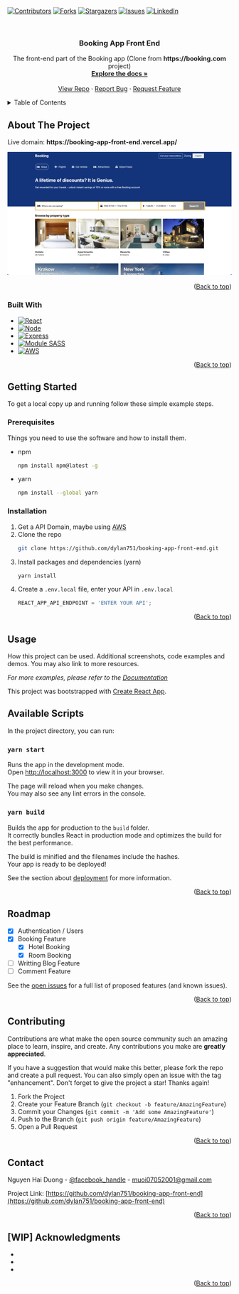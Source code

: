 <a name="readme-top"></a>
[![Contributors][contributors-shield]][contributors-url]
[![Forks][forks-shield]][forks-url]
[![Stargazers][stars-shield]][stars-url]
[![Issues][issues-shield]][issues-url]
[![LinkedIn][linkedin-shield]][linkedin-url]

<!-- PROJECT LOGO -->
<br />
<div align="center">
  <a href="https://github.com/dylan751/booking-app-front-end">
  </a>

<h3 align="center">Booking App Front End</h3>

  <p align="center">
    The front-end part of the Booking app (Clone from <b>https://booking.com</b> project)
    <br />
    <a href="https://github.com/dylan751/booking-app-front-end"><strong>Explore the docs »</strong></a>
    <br />
    <br />
    <a href="https://github.com/dylan751/booking-app-front-end">View Repo</a>
    ·
    <a href="https://github.com/dylan751/booking-app-front-end/issues">Report Bug</a>
    ·
    <a href="https://github.com/dylan751/booking-app-front-end/issues">Request Feature</a>
  </p>
</div>

<!-- TABLE OF CONTENTS -->
<details>
  <summary>Table of Contents</summary>
  <ol>
    <li>
      <a href="#about-the-project">About The Project</a>
      <ul>
        <li><a href="#built-with">Built With</a></li>
      </ul>
    </li>
    <li>
      <a href="#getting-started">Getting Started</a>
      <ul>
        <li><a href="#prerequisites">Prerequisites</a></li>
        <li><a href="#installation">Installation</a></li>
      </ul>
    </li>
    <li><a href="#usage">Usage</a></li>
    <li><a href="#roadmap">Roadmap</a></li>
    <li><a href="#contributing">Contributing</a></li>
    <li><a href="#contact">Contact</a></li>
    <li><a href="#acknowledgments">Acknowledgments</a></li>
  </ol>
</details>

<!-- ABOUT THE PROJECT -->

## About The Project

<p>Live domain: <strong>https://booking-app-front-end.vercel.app/</strong></p>

<img src="public/images/project-screenshot.png" />

<p align="right">(<a href="#readme-top">Back to top</a>)</p>

### Built With

- [![React][react.js]][react-url]
- [![Node][node.js]][node-url]
- [![Express][express.js]][express-url]
- [![Module SASS][sass]][sass-url]
- [![AWS][aws]][aws-url]

<p align="right">(<a href="#readme-top">Back to top</a>)</p>

<!-- GETTING STARTED -->

## Getting Started

To get a local copy up and running follow these simple example steps.

### Prerequisites

Things you need to use the software and how to install them.

- npm
  ```sh
  npm install npm@latest -g
  ```
- yarn
  ```sh
  npm install --global yarn
  ```

### Installation

1. Get a API Domain, maybe using [AWS](https://aws.amazon.com/)
2. Clone the repo
   ```sh
   git clone https://github.com/dylan751/booking-app-front-end.git
   ```
3. Install packages and dependencies (yarn)
   ```sh
   yarn install
   ```
4. Create a `.env.local` file, enter your API in `.env.local`
   ```js
   REACT_APP_API_ENDPOINT = 'ENTER YOUR API';
   ```

<p align="right">(<a href="#readme-top">Back to top</a>)</p>

<!-- USAGE EXAMPLES -->

## Usage

How this project can be used. Additional screenshots, code examples and demos. You may also link to more resources.

_For more examples, please refer to the [Documentation](https://booking.com)_

This project was bootstrapped with [Create React App](https://github.com/facebook/create-react-app).

## Available Scripts

In the project directory, you can run:

### `yarn start`

Runs the app in the development mode.\
Open [http://localhost:3000](http://localhost:3000) to view it in your browser.

The page will reload when you make changes.\
You may also see any lint errors in the console.

### `yarn build`

Builds the app for production to the `build` folder.\
It correctly bundles React in production mode and optimizes the build for the best performance.

The build is minified and the filenames include the hashes.\
Your app is ready to be deployed!

See the section about [deployment](https://facebook.github.io/create-react-app/docs/deployment) for more information.

<p align="right">(<a href="#readme-top">Back to top</a>)</p>

<!-- ROADMAP -->

## Roadmap

- [x] Authentication / Users
- [x] Booking Feature
  - [x] Hotel Booking
  - [x] Room Booking
- [ ] Writting Blog Feature
- [ ] Comment Feature

See the [open issues](https://github.com/dylan751/booking-app-front-end/issues) for a full list of proposed features (and known issues).

<p align="right">(<a href="#readme-top">Back to top</a>)</p>

<!-- CONTRIBUTING -->

## Contributing

Contributions are what make the open source community such an amazing place to learn, inspire, and create. Any contributions you make are **greatly appreciated**.

If you have a suggestion that would make this better, please fork the repo and create a pull request. You can also simply open an issue with the tag "enhancement".
Don't forget to give the project a star! Thanks again!

1. Fork the Project
2. Create your Feature Branch (`git checkout -b feature/AmazingFeature`)
3. Commit your Changes (`git commit -m 'Add some AmazingFeature'`)
4. Push to the Branch (`git push origin feature/AmazingFeature`)
5. Open a Pull Request

<p align="right">(<a href="#readme-top">Back to top</a>)</p>

<!-- CONTACT -->

## Contact

Nguyen Hai Duong - [@facebook_handle](https://www.facebook.com/duong.nguyenhai.7140/) - muoi07052001@gmail.com

Project Link: [https://github.com/dylan751/booking-app-front-end](https://github.com/dylan751/booking-app-front-end)

<p align="right">(<a href="#readme-top">Back to top</a>)</p>

<!-- ACKNOWLEDGMENTS -->

## [WIP] Acknowledgments

- []()
- []()
- []()

<p align="right">(<a href="#readme-top">Back to top</a>)</p>

<!-- MARKDOWN LINKS & IMAGES -->
<!-- https://www.markdownguide.org/basic-syntax/#reference-style-links -->

[contributors-shield]: https://img.shields.io/github/contributors/muoi07052001/booking-app-front-end.svg?style=for-the-badge
[contributors-url]: https://github.com/dylan751/booking-app-front-end/graphs/contributors
[forks-shield]: https://img.shields.io/github/forks/muoi07052001/booking-app-front-end.svg?style=for-the-badge
[forks-url]: https://github.com/dylan751/booking-app-front-end/network/members
[stars-shield]: https://img.shields.io/github/stars/muoi07052001/booking-app-front-end.svg?style=for-the-badge
[stars-url]: https://github.com/dylan751/booking-app-front-end/stargazers
[issues-shield]: https://img.shields.io/github/issues/muoi07052001/booking-app-front-end.svg?style=for-the-badge
[issues-url]: https://github.com/dylan751/booking-app-front-end/issues
[license-shield]: https://img.shields.io/github/license/muoi07052001/booking-app-front-end.svg?style=for-the-badge
[license-url]: https://github.com/dylan751/booking-app-front-end/blob/master/LICENSE.txt
[linkedin-shield]: https://img.shields.io/badge/-LinkedIn-black.svg?style=for-the-badge&logo=linkedin&colorB=555
[linkedin-url]: https://www.linkedin.com/in/nguyen-duong-072879247/
[product-screenshot]: images/product-screenshot.png
[react.js]: https://img.shields.io/badge/React-20232A?style=for-the-badge&logo=react&logoColor=61DAFB
[react-url]: https://reactjs.org/
[node.js]: https://img.shields.io/badge/Node.js-339933?style=for-the-badge&logo=nodedotjs&logoColor=white
[node-url]: https://nodejs.org/
[express.js]: https://img.shields.io/badge/Express.js-000000?style=for-the-badge&logo=express&logoColor=white
[express-url]: https://expressjs.com/
[sass]: https://img.shields.io/badge/Sass-CC6699?style=for-the-badge&logo=sass&logoColor=white
[sass-url]: https://sass-lang.com/
[aws]: https://img.shields.io/badge/Amazon_AWS-FF9900?style=for-the-badge&logo=amazonaws&logoColor=white
[aws-url]: https://aws.amazon.com/
